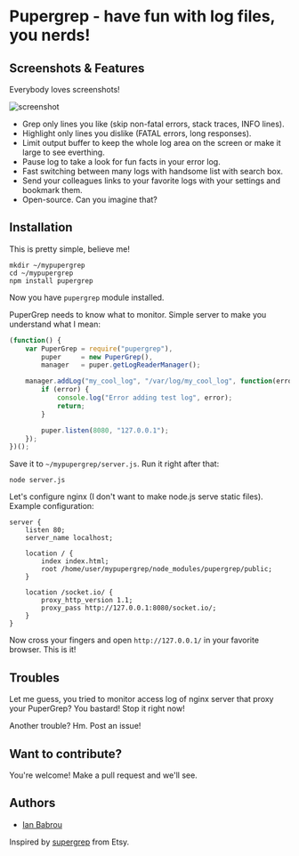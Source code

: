 # Pupergrep - have fun with log files, you nerds!

## Screenshots & Features

Everybody loves screenshots!

![screenshot](http://bobrik.name/uploads/pupergrep-screenshot.png)

* Grep only lines you like (skip non-fatal errors, stack traces, INFO lines).
* Highlight only lines you dislike (FATAL errors, long responses).
* Limit output buffer to keep the whole log area on the screen or make it large to see everthing.
* Pause log to take a look for fun facts in your error log.
* Fast switching between many logs with handsome list with search box.
* Send your colleagues links to your favorite logs with your settings and bookmark them.
* Open-source. Can you imagine that?

## Installation

This is pretty simple, believe me!

```
mkdir ~/mypupergrep
cd ~/mypupergrep
npm install pupergrep
```

Now you have `pupergrep` module installed.

PuperGrep needs to know what to monitor. Simple server to make you understand what I mean:

```javascript
(function() {
    var PuperGrep = require("pupergrep"),
        puper     = new PuperGrep(),
        manager   = puper.getLogReaderManager();

    manager.addLog("my_cool_log", "/var/log/my_cool_log", function(error) {
        if (error) {
            console.log("Error adding test log", error);
            return;
        }

        puper.listen(8080, "127.0.0.1");
    });
})();
```

Save it to `~/mypupergrep/server.js`. Run it right after that:

```
node server.js
```

Let's configure nginx (I don't want to make node.js serve static files). Example configuration:

```
server {
    listen 80;
    server_name localhost;

    location / {
        index index.html;
        root /home/user/mypupergrep/node_modules/pupergrep/public;
    }

    location /socket.io/ {
        proxy_http_version 1.1;
        proxy_pass http://127.0.0.1:8080/socket.io/;
    }
}
```

Now cross your fingers and open `http://127.0.0.1/` in your favorite browser. This is it!

## Troubles

Let me guess, you tried to monitor access log of nginx server that proxy your PuperGrep? You bastard! Stop it right now!

Another trouble? Hm. Post an issue!

## Want to contribute?

You're welcome! Make a pull request and we'll see.

## Authors

* [Ian Babrou](https://github.com/bobrik)

Inspired by [supergrep](https://github.com/etsy/supergrep) from Etsy.
